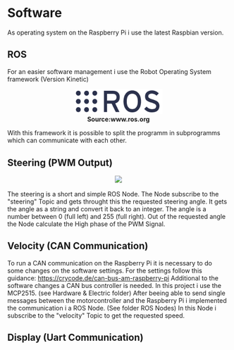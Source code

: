 # Software

As operating system on the Raspberry Pi i use the latest Raspbian version.

## ROS
For an easier software management i use the Robot Operating System framework (Version Kinetic)


<p align="center">
  <img src="/images/rosorg_logo.png" width="200"><br>
  <b>Source:www.ros.org</b>
</p>


With this framework it is possible to split the programm in subprogramms which can communicate with each other.

## Steering (PWM Output)
<p align="center">
  <img width="200" src="https://de.wikipedia.org/wiki/Servo#/media/Datei:TiemposServo.svg">
</p>

The steering is a short and simple ROS Node. The Node subscribe to the "steering" Topic and gets throught this the requested steering angle.
It gets the angle as a string and convert it back to an integer. The angle is a number between 0 (full left) and 255 (full right).
Out of the requested angle the Node calculate the High phase of the PWM Signal.


## Velocity (CAN Communication)
To run a CAN communication on the Raspberry Pi it is necessary to do some changes on the software settings.
For the settings follow this guidance: https://crycode.de/can-bus-am-raspberry-pi
Additional to the software changes a CAN bus controller is needed. In this project i use the MCP2515. (see Hardware & Electric folder)
After beeing able to send single messages between the motorcontroller and the Raspberry Pi i implemented the communication i a ROS Node. (See folder ROS Nodes)
In this Node i subscribe to the "velocity" Topic to get the requested speed.

## Display (Uart Communication)

